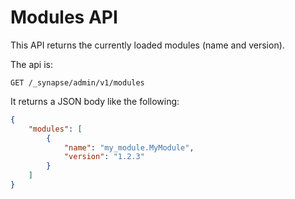 # Modules API

This API returns the currently loaded modules (name and version).

The api is:

```
GET /_synapse/admin/v1/modules
```

It returns a JSON body like the following:

```json
{
    "modules": [
        {
            "name": "my_module.MyModule",
            "version": "1.2.3"
        }
    ]
}
```
